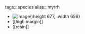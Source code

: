 tags:: species
alias:: myrrh

- ![image](https://peach-geographical-bat-397.mypinata.cloud/ipfs/QmUPMZd2kj8Z3bNeYNTo46jHkX7it5nMmfBU27UAXooMH3){:height 677, :width 656}
- [[high margin]]
- [[resin]]